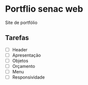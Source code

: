 # Portflio senac web
Site de portfólio 

## Tarefas

- [ ] Header 
- [ ] Apresentação 
- [ ] Objetos 
- [ ] Orçamento 
- [ ] Menu 
- [ ] Responsividade